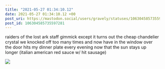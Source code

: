 ```yaml
---
title: "2021-05-27 01:34:10.12"
date: 2021-05-27 01:34:10.12 +00
post_uri: https://mastodon.social/users/gravely/statuses/106304585735597281
post_id: 106304585735597281
---
```

raiders of the lost ark staff gimmick except it turns out the cheap chandelier crystal we knocked off too many times and now have in the window over the door hits my dinner plate every evening now that the sun stays up longer (italian american red sauce w/ hit sausage)


![](/images/106304585638782660.jpg)

